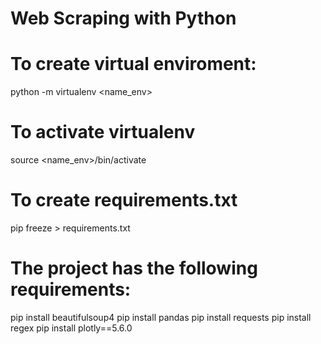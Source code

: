 # Web Scraping with Python

# To create virtual enviroment:
python -m virtualenv <name_env>

# To activate virtualenv
source <name_env>/bin/activate

# To create requirements.txt
pip freeze > requirements.txt

# The project has the following requirements:
pip install beautifulsoup4
pip install pandas
pip install requests
pip install regex
pip install plotly==5.6.0